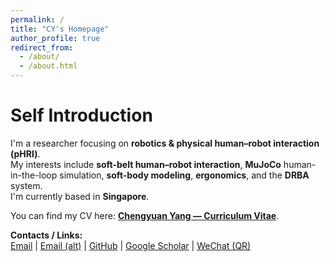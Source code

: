 ```yaml
---
permalink: /
title: "CY's Homepage"
author_profile: true
redirect_from: 
  - /about/
  - /about.html
---
```

Self Introduction
======

I'm a researcher focusing on **robotics & physical human–robot interaction (pHRI)**.  
My interests include **soft-belt human–robot interaction**, **MuJoCo** human-in-the-loop simulation, **soft-body modeling**, **ergonomics**, and the **DRBA** system.  
I'm currently based in **Singapore**.

You can find my CV here: [**Chengyuan Yang — Curriculum Vitae**](../assets/pdf/Chengyuan_Yang_CV.pdf).

**Contacts / Links:**  
[Email](mailto:CYANG027@ntu.edu.sg) | [Email (alt)](mailto:jacekyoung2.0@gmail.com) | [GitHub](https://github.com/JacekCoder) | [Google&nbsp;Scholar](https://scholar.google.com/citations?user=qc6CJjYAAAAJ) | [WeChat (QR)](../assets/img/wechat.jpg)


